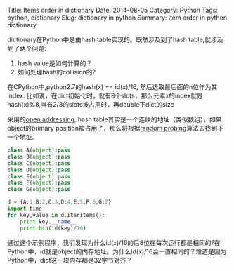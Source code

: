 Title:  Items order in dictionary 
Date: 2014-08-05
Category: Python
Tags: python, dictionary
Slug: dictionary in python 
Summary: item order in python dictionary 


dictionary在Python中是由hash table实现的。既然涉及到了hash table,就涉及到了两个问题:
1. hash value是如何计算的？
2. 如何处理hash的collision的?

在CPython中,python2.7的hash(x) == id(x)/16, 然后选取最后面的n位作为其index. 比如说，在dict初始化时，就有8个slots，那么元素x的index就是hash(x)%8,当有2/3的slots被占用时，再double下dict的size

采用的[open addressing][1], hash table其实是一个连续的地址（类似数组），如果object的primary position被占用了，那么将根据[random probing][2]算法去找到下一个地址。

```python
class A(object):pass
class B(object):pass
class C(object):pass
class D(object):pass
class E(object):pass
class F(object):pass
class G(object):pass

d = {A:1,B:2,C:3,D:4,E:5,F:6,G:7}
import time
for key,value in d.iteritems():
    print key.__name__
    print bin(id(key)/16)
```
通过这个示例程序，我们发现为什么id(x)/16的后8位在每次运行都是相同的?在Python中，id就是object的内存地址。为什么id(x)/16会一直相同的？难道是因为Python中，dict这一块内存都是32字节对齐？

[1]: http://en.wikipedia.org/wiki/Hash_table#Open_addressing
[2]: http://hg.python.org/cpython/file/52f68c95e025/Objects/dictobject.c#l33
